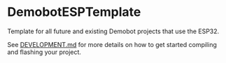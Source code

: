 # DemobotESPTemplate
Template for all future and existing Demobot projects that use the ESP32.

See [DEVELOPMENT.md](DEVELOPMENT.md) for more details on how to get started
compiling and flashing your project.